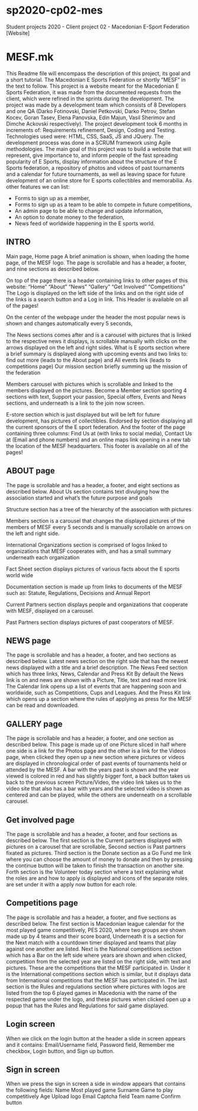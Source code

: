 # sp2020-cp02-mes
Student projects 2020 - Client project 02 - Macedonian E-Sport Federation [Website]

# MESF.mk

This Readme file will encompass the description of this project, its goal and a short tutorial.
The Macedonian E Sports Federation or shortly “MESF” in the text to follow.
This project is a website meant for the Macedonian E Sports Federation, it was made from the documented requests from the client, which were refined in the sprints during the development. 
The project was made by a development team which consists of 8 Developers and one QA (Darko Fotinovski, Daniel Petkovski, Darko Petrov, Stefan Kocev, Goran Tasev, Elena Panovska, Edin Majun, Vasil Sherimov and Dimche Ackovski respectively).
The project development took 6 months in increments of: Requirements refinement, Design, Coding and Testing. 
Technologies used were: HTML, CSS, SaaS, JS and JQuery.
The development process was done in a SCRUM framework using Agile methodologies.
The main goal of this project was to build a website that will represent, give importance to, and inform people of the fast spreading popularity of E Sports, display information about the structure of the E Sports federation, a repository of photos and videos of past tournaments and a calendar for future tournaments, as well as leaving space for future development of an online store for E sports collectibles and memorabilia.
As other features we can list: 
-	Forms to sign up as a member, 
-	Forms to sign up as a team to be able to compete in future competitions,
-	An admin page to be able to change and update information,
-	An option to donate money to the federation,
-	News feed of worldwide happening in the E sports world.



## INTRO

Main page, Home page
A brief animation is shown, when loading the home page, of the MESF logo.
The page is scrollable and has a header, a footer, and nine sections as described below.

On top of the page there is a header containing links to other pages of this website:
“Home” “About” “News” “Gallery” “Get Involved” “Competitions”
The Logo is displayed on the left side of the links and on the right side of the links is a search button and a Log in link. This Header is available on all of the pages!

On the center of the webpage under the header the most popular news is shown and changes automatically every 5 seconds,

The News sections comes after and is a carousel with pictures that is linked to the respective news it displays, is scrollable manually with clicks on the arrows displayed on the left and right sides.
What is E sports section where a brief summary is displayed along with upcoming events and two links to: find out more (leads to the About page) and All events link (leads to competitions page)
Our mission section briefly summing up the mission of the federation

Members carousel with pictures which is scrollable and linked to the members displayed on the pictures.
Become a Member section sporting 4 sections with text, Support your passion, Special offers, Events and News sections, and underneath is a link to the join now screen.

E-store section which is just displayed but will be left for future development, has pictures of collectibles.
Endorsed by section displaying all the current sponsors of the E sport federation.
And the footer of the page containing three columns: Find Us at (with links to social media), Contact Us at (Email and phone numbers) and an online maps link opening in a new tab the location of the MESF headquarters. This footer is available on all of the pages!

## ABOUT page
The page is scrollable and has a header, a footer, and eight sections as described below.
About Us section contains text divulging how the association started and what’s the future purpose and goals

Structure section has a tree of the hierarchy of the association with pictures

Members section is a carousel that changes the displayed pictures of the members of MESF every 5 seconds and is manually scrollable on arrows on the left and right side.

International Organizations section is comprised of logos linked to organizations that MESF cooperates with, and has a small summary underneath each organization

Fact Sheet section displays pictures of various facts about the E sports world wide

Documentation section is made up from links to documents of the MESF such as: Statute, Regulations, Decisions and Annual Report

Current Partners section displays people and organizations that cooperate with MESF, displayed on a carousel.

Past Partners section displays pictures of past cooperators of MESF.

## NEWS page
The page is scrollable and has a header, a footer, and two sections as described below.
Latest news section on the right side that has the newest news displayed with a title and a brief description.
The News Feed section which has three links, News, Calendar and Press Kit
By default the News link is on and news are shown with a Picture, Title, text and read more link
The Calendar link opens up a list of events that are happening soon and worldwide, such as Competitions, Cups and Leagues. 
And the Press Kit link which opens up a section where the rules of applying as press for the MESF can be read and downloaded.

## GALLERY page
The page is scrollable and has a header, a footer, and one section as described below.
This page is made up of one Picture sliced in half where one side is a link for the Photos page and the other is a link for the Videos page, when clicked they open up a new section where pictures or videos are displayed in chronological order of past events of tournaments held or attended by the MESF.
A bar with the years past is shown and the year viewed is colored in red and has slightly bigger font, a back button takes us back to the previous screen Picture/Video, the video link takes us to the video site that also has a bar with years and the selected video is shown as centered and can be played, while the others are underneath on a scrollable carousel.


## Get involved page
The page is scrollable and has a header, a footer, and four sections as described below.
The first section is the Current partners displayed with pictures on a carousel that are scrollable,
Second section is Past partners fixated as pictures.
Third section is the Donate section as a Go Fund me link where you can choose the amount of money to donate and then by pressing the continue button will be taken to finish the transaction on another site.
Forth section is the Volunteer today section where a text explaining what the roles are and how to apply is displayed and icons of the separate roles are set under it with a apply now button for each role.


## Competitions page
The page is scrollable and has a header, a footer, and five sections as described below.
The first section is Macedonian league calendar for the most played game competitively, PES 2020, where two groups are shown made up by 4 teams and their score board,
Underneath it is a section for the Next match with a countdown timer displayed and teams that play against one another are listed.
Next is the National competitions section which has a Bar on the left side where years are shown and when clicked, competition from the selected year are listed on the right side, with text and pictures. These are the competitions that the MESF participated in.
Under it is the International competitions section which is similar, but it displays data from International competitions that the MESF has participated in.
The last section is the Rules and regulations section where pictures with logos are listed from the top 6 played games in Macedonia with the name of the respected game under the logo, and these pictures when clicked open up a popup that has the Rules and Regulations for said game displayed.

## Login screen
When we click on the login button at the header a slide in screen appears and it contains:
Email/Username field,
Password field,
Remember me checkbox,
Login button,
and Sign up button.

## Sign in screen
When we press the sign in screen a side in window appears that contains the following fields:
Name	Most played game
Surname	Game to play competitively
Age	Upload logo
Email	Captcha field
Team name	Confirm button
